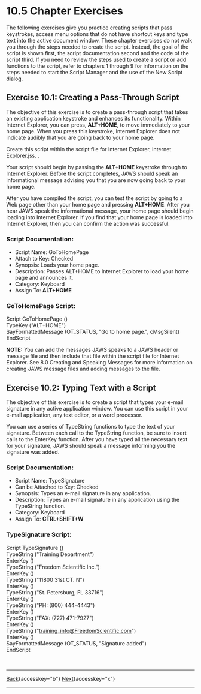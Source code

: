# 10.5 Chapter Exercises

The following exercises give you practice creating scripts that pass
keystrokes, access menu options that do not have shortcut keys and type
text into the active document window. These chapter exercises do not
walk you through the steps needed to create the script. Instead, the
goal of the script is shown first, the script documentation second and
the code of the script third. If you need to review the steps used to
create a script or add functions to the script, refer to chapters 1
through 9 for information on the steps needed to start the Script
Manager and the use of the New Script dialog.

## Exercise 10.1: Creating a Pass-Through Script

The objective of this exercise is to create a pass-through script that
takes an existing application keystroke and enhances its functionality.
Within Internet Explorer, you can press, **ALT+HOME**, to move
immediately to your home page. When you press this keystroke, Internet
Explorer does not indicate audibly that you are going back to your home
page.

Create this script within the script file for Internet Explorer,
Internet Explorer.jss. .

Your script should begin by passing the **ALT+HOME** keystroke through
to Internet Explorer. Before the script completes, JAWS should speak an
informational message advising you that you are now going back to your
home page.

After you have compiled the script, you can test the script by going to
a Web page other than your home page and pressing **ALT+HOME**. After
you hear JAWS speak the informational message, your home page should
begin loading into Internet Explorer. If you find that your home page is
loaded into Internet Explorer, then you can confirm the action was
successful.

### Script Documentation:

- Script Name: GoToHomePage
- Attach to Key: Checked
- Synopsis: Loads your home page.
- Description: Passes ALT+HOME to Internet Explorer to load your home
  page and announces it.
- Category: Keyboard
- Assign To: **ALT+HOME**

### GoToHomePage Script:

Script GoToHomePage ()\
TypeKey (\"ALT+HOME\")\
SayFormattedMessage (OT_STATUS, \"Go to home page.\", cMsgSilent)\
EndScript

**NOTE:** You can add the messages JAWS speaks to a JAWS header or
message file and then include that file within the script file for
Internet Explorer. See 8.0 Creating and Speaking Messages for more
information on creating JAWS message files and adding messages to the
file.

## Exercise 10.2: Typing Text with a Script

The objective of this exercise is to create a script that types your
e-mail signature in any active application window. You can use this
script in your e-mail application, any text editor, or a word processor.

You can use a series of TypeString functions to type the text of your
signature. Between each call to the TypeString function, be sure to
insert calls to the EnterKey function. After you have typed all the
necessary text for your signature, JAWS should speak a message informing
you the signature was added.

### Script Documentation:

- Script Name: TypeSignature
- Can be Attached to Key: Checked
- Synopsis: Types an e-mail signature in any application.
- Description: Types an e-mail signature in any application using the
  TypeString function.
- Category: Keyboard
- Assign To: **CTRL+SHIFT+W**

### TypeSignature Script:

Script TypeSignature ()\
TypeString (\"Training Department\")\
EnterKey ()\
TypeString (\"Freedom Scientific Inc.\")\
EnterKey ()\
TypeString (\"11800 31st CT. N\")\
EnterKey ()\
TypeString (\"St. Petersburg, FL 33716\")\
EnterKey ()\
TypeString (\"PH: (800) 444-4443\")\
EnterKey ()\
TypeString (\"FAX: (727) 471-7927\")\
EnterKey ()\
TypeString (\"training_info@FreedomScientific.com\")\
EnterKey ()\
SayFormattedMessage (OT_STATUS, \"Signature added\")\
EndScript

 

  ---------------------------------------------------------- -- -------------------------------------------------------
  [Back](javascript:window.history.go(-1);){accesskey="b"}      [Next](11-0_UsingTheVirtualViewer.htm){accesskey="x"}
  ---------------------------------------------------------- -- -------------------------------------------------------
